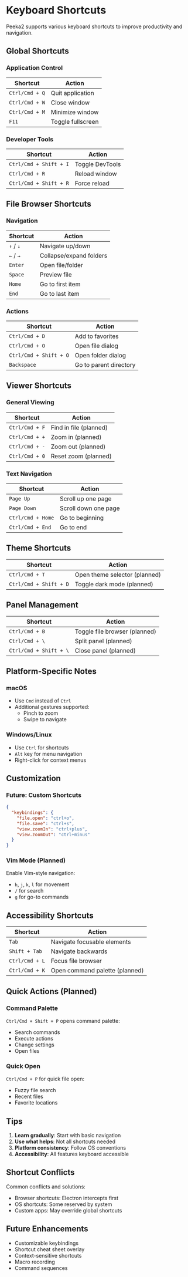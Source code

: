# Keyboard Shortcuts

Peeka2 supports various keyboard shortcuts to improve productivity and navigation.

## Global Shortcuts

### Application Control
| Shortcut | Action |
|----------|--------|
| `Ctrl/Cmd + Q` | Quit application |
| `Ctrl/Cmd + W` | Close window |
| `Ctrl/Cmd + M` | Minimize window |
| `F11` | Toggle fullscreen |

### Developer Tools
| Shortcut | Action |
|----------|--------|
| `Ctrl/Cmd + Shift + I` | Toggle DevTools |
| `Ctrl/Cmd + R` | Reload window |
| `Ctrl/Cmd + Shift + R` | Force reload |

## File Browser Shortcuts

### Navigation
| Shortcut | Action |
|----------|--------|
| `↑` / `↓` | Navigate up/down |
| `←` / `→` | Collapse/expand folders |
| `Enter` | Open file/folder |
| `Space` | Preview file |
| `Home` | Go to first item |
| `End` | Go to last item |

### Actions
| Shortcut | Action |
|----------|--------|
| `Ctrl/Cmd + D` | Add to favorites |
| `Ctrl/Cmd + O` | Open file dialog |
| `Ctrl/Cmd + Shift + O` | Open folder dialog |
| `Backspace` | Go to parent directory |

## Viewer Shortcuts

### General Viewing
| Shortcut | Action |
|----------|--------|
| `Ctrl/Cmd + F` | Find in file (planned) |
| `Ctrl/Cmd + +` | Zoom in (planned) |
| `Ctrl/Cmd + -` | Zoom out (planned) |
| `Ctrl/Cmd + 0` | Reset zoom (planned) |

### Text Navigation
| Shortcut | Action |
|----------|--------|
| `Page Up` | Scroll up one page |
| `Page Down` | Scroll down one page |
| `Ctrl/Cmd + Home` | Go to beginning |
| `Ctrl/Cmd + End` | Go to end |

## Theme Shortcuts

| Shortcut | Action |
|----------|--------|
| `Ctrl/Cmd + T` | Open theme selector (planned) |
| `Ctrl/Cmd + Shift + D` | Toggle dark mode (planned) |

## Panel Management

| Shortcut | Action |
|----------|--------|
| `Ctrl/Cmd + B` | Toggle file browser (planned) |
| `Ctrl/Cmd + \` | Split panel (planned) |
| `Ctrl/Cmd + Shift + \` | Close panel (planned) |

## Platform-Specific Notes

### macOS
- Use `Cmd` instead of `Ctrl`
- Additional gestures supported:
  - Pinch to zoom
  - Swipe to navigate

### Windows/Linux
- Use `Ctrl` for shortcuts
- `Alt` key for menu navigation
- Right-click for context menus

## Customization

### Future: Custom Shortcuts
```json
{
  "keybindings": {
    "file.open": "ctrl+o",
    "file.save": "ctrl+s",
    "view.zoomIn": "ctrl+plus",
    "view.zoomOut": "ctrl+minus"
  }
}
```

### Vim Mode (Planned)
Enable Vim-style navigation:
- `h`, `j`, `k`, `l` for movement
- `/` for search
- `g` for go-to commands

## Accessibility Shortcuts

| Shortcut | Action |
|----------|--------|
| `Tab` | Navigate focusable elements |
| `Shift + Tab` | Navigate backwards |
| `Ctrl/Cmd + L` | Focus file browser |
| `Ctrl/Cmd + K` | Open command palette (planned) |

## Quick Actions (Planned)

### Command Palette
`Ctrl/Cmd + Shift + P` opens command palette:
- Search commands
- Execute actions
- Change settings
- Open files

### Quick Open
`Ctrl/Cmd + P` for quick file open:
- Fuzzy file search
- Recent files
- Favorite locations

## Tips

1. **Learn gradually**: Start with basic navigation
2. **Use what helps**: Not all shortcuts needed
3. **Platform consistency**: Follow OS conventions
4. **Accessibility**: All features keyboard accessible

## Shortcut Conflicts

Common conflicts and solutions:
- Browser shortcuts: Electron intercepts first
- OS shortcuts: Some reserved by system
- Custom apps: May override global shortcuts

## Future Enhancements

- Customizable keybindings
- Shortcut cheat sheet overlay
- Context-sensitive shortcuts
- Macro recording
- Command sequences